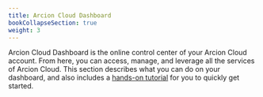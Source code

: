 ```yaml
---
title: Arcion Cloud Dashboard
bookCollapseSection: true
weight: 3
---
```


Arcion Cloud Dashboard is the online control center of your Arcion Cloud account. From here, you can access, manage, and leverage all the services of Arcion Cloud. This section describes what you can do on your dashboard, and also includes a [hands-on tutorial](/docs/arcion-cloud-dashboard/quickstart) for you to quickly get started.